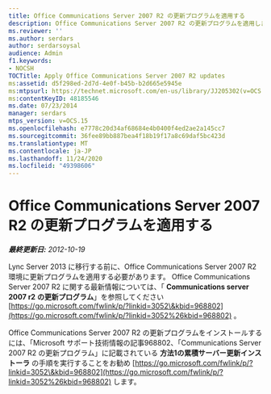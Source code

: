 ```yaml
---
title: Office Communications Server 2007 R2 の更新プログラムを適用する
description: Office Communications Server 2007 R2 の更新プログラムを適用します。
ms.reviewer: ''
ms.author: serdars
author: serdarsoysal
audience: Admin
f1.keywords:
- NOCSH
TOCTitle: Apply Office Communications Server 2007 R2 updates
ms:assetid: d5f298ed-2d7d-4e0f-b45b-b2d665e5945e
ms:mtpsurl: https://technet.microsoft.com/en-us/library/JJ205302(v=OCS.15)
ms:contentKeyID: 48185546
ms.date: 07/23/2014
manager: serdars
mtps_version: v=OCS.15
ms.openlocfilehash: e7778c20d34af68684e4b0400f4ed2ae2a145cc7
ms.sourcegitcommit: 36fee89bb887bea4f18b19f17a8c69daf5bc423d
ms.translationtype: MT
ms.contentlocale: ja-JP
ms.lasthandoff: 11/24/2020
ms.locfileid: "49398606"
---
```

# <a name="apply-office-communications-server-2007-r2-updates"></a>Office Communications Server 2007 R2 の更新プログラムを適用する

<div data-xmlns="http://www.w3.org/1999/xhtml">

<div class="topic" data-xmlns="http://www.w3.org/1999/xhtml" data-msxsl="urn:schemas-microsoft-com:xslt" data-cs="https://msdn.microsoft.com/">

<div data-asp="https://msdn2.microsoft.com/asp">



</div>

<div id="mainSection">

<div id="mainBody">

<span> </span>

_**最終更新日:** 2012-10-19_

Lync Server 2013 に移行する前に、Office Communications Server 2007 R2 環境に更新プログラムを適用する必要があります。 Office Communications Server 2007 R2 に関する最新情報については、「 **Communications server 2007 r2** **の更新プログラム**」を参照してください [https://go.microsoft.com/fwlink/p/?linkid=3052\&kbid=968802](https://go.microsoft.com/fwlink/p/?linkid=3052%26kbid=968802) 。

Office Communications Server 2007 R2 の更新プログラムをインストールするには、「Microsoft サポート技術情報の記事968802、「Communications Server 2007 R2 の更新プログラム」に記載されている **方法1の累積サーバー更新インストーラ** の手順を実行することをお勧め [https://go.microsoft.com/fwlink/p/?linkid=3052\&kbid=968802](https://go.microsoft.com/fwlink/p/?linkid=3052%26kbid=968802) します。

</div>

<span> </span>

</div>

</div>

</div>

